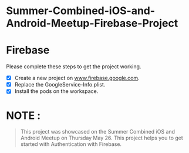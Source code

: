 # Summer-Combined-iOS-and-Android-Meetup-Firebase-Project


# Firebase

Please complete these steps to get the project working.

- [x] Create a new project on www.firebase.google.com.
- [x] Replace the GoogleService-Info.plist.
- [x] Install the pods on the workspace.

# NOTE  : 

> This project was showcased on the Summer Combined iOS and Android Meetup on Thursday May 26. This project helps you to get started with Authentication with Firebase.

  
